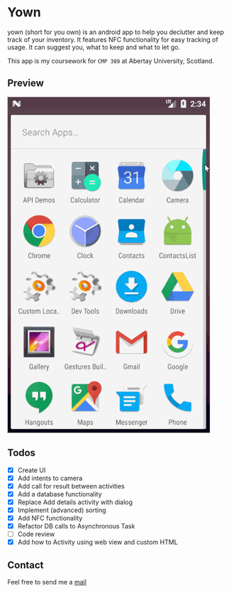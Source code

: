 # Yown
yown (short for you own) is an android app to help you declutter and keep track of your inventory. It features NFC functionality for easy tracking of usage. It can suggest you, what to keep and what to let go.

This app is my coursework for ```CMP 309``` at Abertay University, Scotland.
## Preview
![Gif showing current screens](./img/app.gif)
## Todos
- [x] Create UI
- [x] Add intents to camera
- [x] Add call for result between activities
- [x] Add a database functionality
- [x] Replace Add details activity with dialog
- [x] Implement (advanced) sorting
- [x] Add NFC functionality
- [x] Refactor DB calls to Asynchronous Task
- [ ] Code review
- [x] Add how to Activity using web view and custom HTML
## Contact
Feel free to send me a  [mail](mailto:1705042@abertay.ac.uk)
